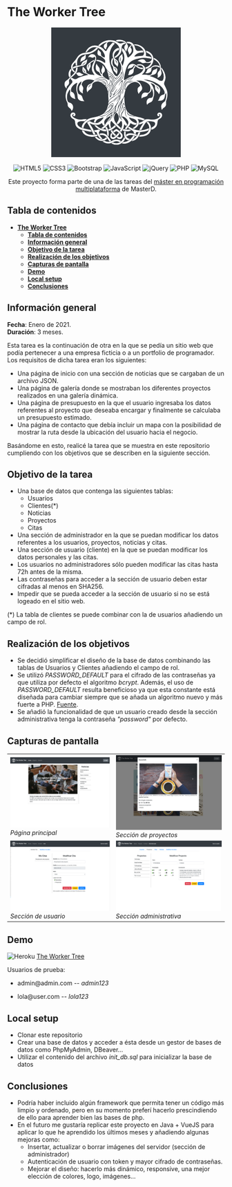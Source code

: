 # **The Worker Tree**

<div align="center">

![Image_text](https://github.com/suarezgarciaroberto/twt/blob/master/assets/images/logo-300.png)

  <div align="center">

  ![HTML5](https://img.shields.io/badge/html5-%23E34F26.svg?style=for-the-badge&logo=html5&logoColor=white)
  ![CSS3](https://img.shields.io/badge/css3-%231572B6.svg?style=for-the-badge&logo=css3&logoColor=white)
  ![Bootstrap](https://img.shields.io/badge/bootstrap-%23563D7C.svg?style=for-the-badge&logo=bootstrap&logoColor=white)
  ![JavaScript](https://img.shields.io/badge/javascript-%23323330.svg?style=for-the-badge&logo=javascript&logoColor=%23F7DF1E)
  ![jQuery](https://img.shields.io/badge/jquery-%230769AD.svg?style=for-the-badge&logo=jquery&logoColor=white)
  ![PHP](https://img.shields.io/badge/php-%23777BB4.svg?style=for-the-badge&logo=php&logoColor=white)
  ![MySQL](https://img.shields.io/badge/mysql-%2300f.svg?style=for-the-badge&logo=mysql&logoColor=white)

  </div>

Este proyecto forma parte de una de las tareas del <a href="https://www.masterd.es/master-en-programacion-web-y-movil">máster en programación multiplataforma</a> de MasterD.

</div>


## **Tabla de contenidos**

- [**The Worker Tree**](#the-worker-tree)
  - [**Tabla de contenidos**](#tabla-de-contenidos)
  - [**Información general**](#información-general)
  - [**Objetivo de la tarea**](#objetivo-de-la-tarea)
  - [**Realización de los objetivos**](#realización-de-los-objetivos)
  - [**Capturas de pantalla**](#capturas-de-pantalla)
  - [**Demo**](#demo)
  - [**Local setup**](#local-setup)
  - [**Conclusiones**](#conclusiones)

## **Información general**

**Fecha**: Enero de 2021.<br/>
**Duración**: 3 meses.<br/>

Esta tarea es la continuación de otra en la que se pedía un sitio web que podía pertenecer a una empresa ficticia o a un portfolio de programador. Los requisitos de dicha tarea eran los siguientes:
- Una página de inicio con una sección de noticias que se cargaban de un archivo JSON.
- Una página de galería donde se mostraban los diferentes proyectos realizados en una galería dinámica.
- Una página de presupuesto en la que el usuario ingresaba los datos referentes al proyecto que deseaba encargar y finalmente se calculaba un presupuesto estimado.
- Una página de contacto que debía incluir un mapa con la posibilidad de mostrar la ruta desde la ubicación del usuario hacia el negocio.

Basándome en esto, realicé la tarea que se muestra en este repositorio cumpliendo con los objetivos que se describen en la siguiente sección.

## **Objetivo de la tarea**

- Una base de datos que contenga las siguientes tablas:
  - Usuarios
  - Clientes(*)
  - Noticias
  - Proyectos
  - Citas
- Una sección de administrador en la que se puedan modificar los datos referentes a los usuarios, proyectos, noticias y citas.
- Una sección de usuario (cliente) en la que se puedan modificar los datos personales y las citas.
- Los usuarios no administradores sólo pueden modificar las citas hasta 72h antes de la misma.
- Las contraseñas para acceder a la sección de usuario deben estar cifradas al menos en SHA256.
- Impedir que se pueda acceder a la sección de usuario si no se está logeado en el sitio web.

(*) La tabla de clientes se puede combinar con la de usuarios añadiendo un campo de rol.

## **Realización de los objetivos**

- Se decidió simplificar el diseño de la base de datos combinando las tablas de Usuarios y Clientes añadiendo el campo de rol.
- Se utilizó _PASSWORD_DEFAULT_ para el cifrado de las contraseñas ya que utiliza por defecto el algoritmo _bcrypt_. Además, el uso de _PASSWORD_DEFAULT_ resulta beneficioso ya que esta constante está diseñada para cambiar siempre que se añada un algoritmo nuevo y más fuerte a PHP. <a href="https://www.php.net/manual/es/function.password-hash.php">Fuente</a>.
- Se añadió la funcionalidad de que un usuario creado desde la sección administrativa tenga la contraseña _"password"_ por defecto.

## **Capturas de pantalla**

<table style="border: none;">
  <tr>
    <td><img src="readme_images/home_screenshot.png" width="350" /><br><i>Página principal</i></td>
    <td><img src="readme_images/projects_screenshot.png" width="350" /><br><i>Sección de proyectos</i></td>
  </tr>
  <tr>
    <td><img src="readme_images/user_screenshot.png" width="350" /><br><i>Sección de usuario</i></td>
    <td><img src="readme_images/admin_screenshot.png" width="350" /><br><i>Sección administrativa</i></td>
  </tr>
</table>

## **Demo**

![Heroku](https://pyheroku-badge.herokuapp.com/?app=theworkertree&style=flat) <a href="https://theworkertree.herokuapp.com/">The Worker Tree</a>

Usuarios de prueba:

- <p>admin@admin.com -- <i>admin123</i></p>
- <p>lola@user.com -- <i>lola123</i></p>

## **Local setup**

- Clonar este repositorio
- Crear una base de datos y acceder a ésta desde un gestor de bases de datos como PhpMyAdmin, DBeaver...
- Utilizar el contenido del archivo _init_db.sql_ para inicializar la base de datos

## **Conclusiones**

- Podría haber incluido algún framework que permita tener un código más limpio y ordenado, pero en su momento preferí hacerlo prescindiendo de ello para aprender bien las bases de php.
- En el futuro me gustaría replicar este proyecto en Java + VueJS para aplicar lo que he aprendido los últimos meses y añadiendo algunas mejoras como:
  - Insertar, actualizar o borrar imágenes del servidor (sección de administrador)
  - Autenticación de usuario con token y mayor cifrado de contraseñas.
  - Mejorar el diseño: hacerlo más dinámico, responsive, una mejor elección de colores, logo, imágenes...
